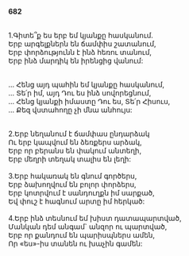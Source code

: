 **682**

\
1.Գիտե՞ք ես երբ եմ կյանքը հասկանում.\
Երբ արգելքներն են ճամփիս շատանում,\
Երբ փորձությունն է ինձ հեռու տանում,\
Երբ ինձ մարդիկ են իրենցից վանում:

\
 ... Հենց այդ պահին եմ կյանքը հասկանում,\
 ... Տե՛ր իմ, այդ Դու ես ինձ սովորեցնում,\
 ... Հենց կյանքի իմաստը Դու ես, Տե՛ր Հիսուս,\
 ... Քեզ վստահողը չի մնա անհույս:

\
2.Երբ նեղանում է ճամփաս ընդարձակ\
Ու երբ կապվում են ձեռքերս արձակ,\
Երբ որ բերանս են փակում անտեղի,\
Երբ մեղրի տեղակ տալիս են լեղի:\
\
3.Երբ հակառակ են գնում գործերս,\
Երբ ձախողվում են բոլոր փորձերս,\
Երբ կոտրվում է սանդուղքն իմ սարքած,\
Եվ փուշ է հագնում արտը իմ հերկած:\
\
4.Երբ ինձ տեսնում եմ խիստ դատապարտված,\
Մանկան դեմ անգամ` անզոր ու պարտված,\
Երբ որ քանդում են պարիսպներս ամեն,\
Որ «ես»-իս տանեն ու խաչին գամեն:
